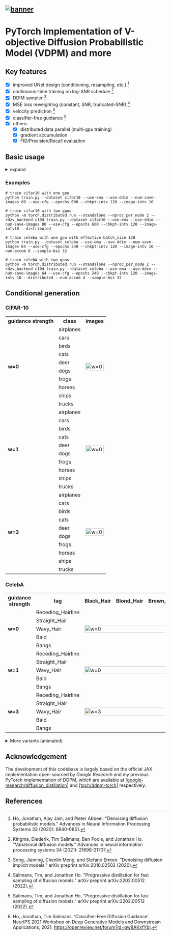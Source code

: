 <a href="./assets/raw/banner.jpg"><img alt="banner" src="./assets/banner_small.jpg"/></a>
---
# PyTorch Implementation of V-objective Diffusion Probabilistic Model (VDPM) and more

## Key features
- [x] improved UNet design (conditioning, resampling, etc.) [^1]
- [x] continuous-time training on log-SNR schedule [^2]
- [x] DDIM sampler [^3]
- [x] MSE loss reweighting (constant, SNR, truncated-SNR) [^4]
- [x] velocity prediction [^4]
- [x] classifier-free guidance [^5]
- [x] others:
	- [x] distributed data parallel (multi-gpu training)
	- [x] gradient accumulation
	- [x] FID/Precision/Recall evaluation

## Basic usage

<details>
<summary>expand</summary>
<pre><code>
usage: train.py [-h] [--dataset {mnist,cifar10,celeba}] [--root ROOT]        
                [--epochs EPOCHS] [--lr LR] [--beta1 BETA1] [--beta2 BETA2]  
                [--weight-decay WEIGHT_DECAY] [--batch-size BATCH_SIZE]      
                [--num-accum NUM_ACCUM] [--train-timesteps TRAIN_TIMESTEPS]  
                [--sample-timesteps SAMPLE_TIMESTEPS]                        
                [--logsnr-schedule {linear,sigmoid,cosine,legacy}]           
                [--logsnr-max LOGSNR_MAX] [--logsnr-min LOGSNR_MIN]          
                [--model-out-type {x_0,eps,both,v}]                          
                [--model-var-type {fixed_small,fixed_large,fixed_medium}]    
                [--reweight-type {constant,snr,truncated_snr,alpha2}]        
                [--loss-type {kl,mse}] [--intp-frac INTP_FRAC] [--use-cfg]   
                [--w-guide W_GUIDE] [--p-uncond P_UNCOND]                    
                [--num-workers NUM_WORKERS] [--train-device TRAIN_DEVICE]    
                [--eval-device EVAL_DEVICE] [--image-dir IMAGE_DIR]          
                [--image-intv IMAGE_INTV] [--num-save-images NUM_SAVE_IMAGES]
                [--sample-bsz SAMPLE_BSZ] [--config-dir CONFIG_DIR]          
                [--chkpt-dir CHKPT_DIR] [--chkpt-name CHKPT_NAME]            
                [--chkpt-intv CHKPT_INTV] [--seed SEED] [--resume] [--eval]  
                [--use-ema] [--use-ddim] [--ema-decay EMA_DECAY]             
                [--distributed]                                    
optional arguments:                                                          
  -h, --help            show this help message and exit                      
  --dataset {mnist,cifar10,celeba}                                           
  --root ROOT           root directory of datasets                           
  --epochs EPOCHS       total number of training epochs                      
  --lr LR               learning rate                                        
  --beta1 BETA1         beta_1 in Adam                                       
  --beta2 BETA2         beta_2 in Adamffusion-torch> ^C
  --weight-decay WEIGHT_DECAYects\v-diffusion-torch> ^C
                        decoupled weight_decay factor in Adamrain.py --help
  --batch-size BATCH_SIZE
  --num-accum NUM_ACCUM
                        number of batches before weight update, a.k.a.
                        gradient accumulation
  --train-timesteps TRAIN_TIMESTEPS
                        number of diffusion steps for training (0 indicates
                        continuous training)
  --sample-timesteps SAMPLE_TIMESTEPS
                        number of diffusion steps for sampling
  --logsnr-schedule {linear,sigmoid,cosine,legacy}
  --logsnr-max LOGSNR_MAX
  --logsnr-min LOGSNR_MIN
  --model-out-type {x_0,eps,both,v}
  --model-var-type {fixed_small,fixed_large,fixed_medium}
  --reweight-type {constant,snr,truncated_snr,alpha2}
  --loss-type {kl,mse}
  --intp-frac INTP_FRAC
  --use-cfg             whether to use classifier-free guidance
  --w-guide W_GUIDE     classifier-free guidance strength
  --p-uncond P_UNCOND   probability of unconditional training
  --num-workers NUM_WORKERS
                        number of workers for data loading
  --train-device TRAIN_DEVICE
  --eval-device EVAL_DEVICE
  --image-dir IMAGE_DIR
  --image-intv IMAGE_INTV
  --num-save-images NUM_SAVE_IMAGES
                        number of images to generate & save
  --sample-bsz SAMPLE_BSZ
                        batch size for sampling
  --config-dir CONFIG_DIR
  --chkpt-dir CHKPT_DIR
  --chkpt-name CHKPT_NAME
  --chkpt-intv CHKPT_INTV
                        frequency of saving a checkpoint
  --seed SEED           random seed
  --resume              to resume training from a checkpoint
  --eval                whether to evaluate fid during training
</code></pre>
</details>

### Examples
```shell
# train cifar10 with one gpu
python train.py --dataset cifar10 --use-ema --use-ddim --num-save-images 80 --use-cfg --epochs 600 --chkpt-intv 120 --image-intv 10

# train cifar10 with two gpus
python -m torch.distributed.run --standalone --nproc_per_node 2 --rdzv_backend c10d train.py --dataset cifar10 --use-ema --use-ddim --num-save-images 80 --use-cfg --epochs 600 --chkpt-intv 120 --image-intv10 --distributed

# train celeba with one gpu with effective batch_size 128
python train.py --dataset celeba --use-ema --use-ddim --num-save-images 64 --use-cfg --epochs 240 --chkpt-intv 120 --image-intv 10 --num-accum 8 --sample-bsz 32

# train celebA with two gpus
python -m torch.distributed.run --standalone --nproc_per_node 2 --rdzv_backend c10d train.py --dataset celeba --use-ema --use-ddim --num-save-images 64 --use-cfg --epochs 240 --chkpt-intv 120 --image-intv 10 --distributed --num-accum 4 --sample-bsz 32
```
## Conditional generation

### CIFAR-10

<p align="center">
	<table>
        <tr>
            <th>guidance strength</th>
            <th>class</th>
            <th>images</th>
        </tr><tr>
            <td rowspan="10"><b>w=0</b></td>
            <td>airplanes</td>
            <td rowspan="10"><img alt="w=0" src="./assets/cifar10_w0.jpg" height="100%" width="100%" />
        </tr><tr>
            <td>cars</td>
        </tr><tr>
            <td>birds</td>
        </tr><tr>
            <td>cats</td>
        </tr><tr>
            <td>deer</td>
        </tr><tr>
            <td>dogs</td>
        </tr><tr>
            <td>frogs</td>
        </tr><tr>
            <td>horses</td>
        </tr><tr>
            <td>ships</td>
        </tr><tr>
            <td>trucks</td>
        </tr><tr>
            <td rowspan="10"><b>w=1</b></td>
            <td>airplanes</td>
            <td rowspan="10"><img alt="w=0" src="./assets/cifar10_w1.jpg" height="100%" width="100%" />
        </tr><tr>
            <td>cars</td>
        </tr><tr>
            <td>birds</td>
        </tr><tr>
            <td>cats</td>
        </tr><tr>
            <td>deer</td>
        </tr><tr>
            <td>dogs</td>
        </tr><tr>
            <td>frogs</td>
        </tr><tr>
            <td>horses</td>
        </tr><tr>
            <td>ships</td>
        </tr><tr>
            <td>trucks</td>
        </tr><tr>
            <td rowspan="10"><b>w=3</b></td>
			<td>airplanes</td>
			<td rowspan="10"><img alt="w=0" src="./assets/cifar10_w3.jpg" height="100%" width="100%" />
        </tr><tr>
            <td>cars</td>
        </tr><tr>
            <td>birds</td>
        </tr><tr>
            <td>cats</td>
        </tr><tr>
            <td>deer</td>
        </tr><tr>
            <td>dogs</td>
        </tr><tr>
            <td>frogs</td>
        </tr><tr>
            <td>horses</td>
        </tr><tr>
            <td>ships</td>
        </tr><tr>
            <td>trucks</td>
        </tr>
	</table>
</p>

### CelebA

<p align="center">
	<table>
        <tr>
            <th>guidance strength</th>
            <th>tag</th>
            <th>Black_Hair</th>
            <th>Blond_Hair</th>
            <th>Brown_Hair</th>
            <th>Gray_Hair</th>
        </tr><tr>
        	<td rowspan="5"><b>w=0</b></td>
            <td>Receding_Hairline</td>
            <td rowspan="5" colspan="4"><img alt="w=0" src="./assets/celeba_w0.jpg" height="100%" width="100%" />
        </tr><tr>
			<td>Straight_Hair</td>
        </tr><tr>
			<td>Wavy_Hair</td>
        </tr><tr>
            <td>Bald</td>
        </tr><tr>
            <td>Bangs</td>
        </tr><tr>
        	<td rowspan="5"><b>w=1</b></td>
            <td>Receding_Hairline</td>
            <td rowspan="5" colspan="4"><img alt="w=0" src="./assets/celeba_w1.jpg" height="100%" width="100%" />
        </tr><tr>
			<td>Straight_Hair</td>
        </tr><tr>
			<td>Wavy_Hair</td>
        </tr><tr>
            <td>Bald</td>
        </tr><tr>
            <td>Bangs</td>
        </tr><tr>
        	<td rowspan="5"><b>w=3</b></td>
            <td>Receding_Hairline</td>
            <td rowspan="5" colspan="4"><img alt="w=3" src="./assets/celeba_w3.jpg" height="100%" width="100%" />
        </tr><tr>
			<td>Straight_Hair</td>
        </tr><tr>
			<td>Wavy_Hair</td>
        </tr><tr>
            <td>Bald</td>
        </tr><tr>
            <td>Bangs</td>
        </tr>
	</table>
</p>

<details>
<summary>More variants (animated)</summary>
<p align="center">
	<table>
        <tr>
            <th>guidance strength</th>
            <th>tag</th>
            <th>Black_Hair</th>
            <th>Blond_Hair</th>
            <th>Brown_Hair</th>
            <th>Gray_Hair</th>
        </tr><tr>
        	<td rowspan="5"><b>w=0</b></td>
            <td>Receding_Hairline</td>
            <td rowspan="5" colspan="4"><img alt="w=0" src="./assets/celeba_w0.webp" height="100%" width="100%" />
        </tr><tr>
			<td>Straight_Hair</td>
        </tr><tr>
			<td>Wavy_Hair</td>
        </tr><tr>
            <td>Bald</td>
        </tr><tr>
            <td>Bangs</td>
        </tr><tr>
        	<td rowspan="5"><b>w=1</b></td>
            <td>Receding_Hairline</td>
            <td rowspan="5" colspan="4"><img alt="w=0" src="./assets/celeba_w1.webp" height="100%" width="100%" />
        </tr><tr>
			<td>Straight_Hair</td>
        </tr><tr>
			<td>Wavy_Hair</td>
        </tr><tr>
            <td>Bald</td>
        </tr><tr>
            <td>Bangs</td>
        </tr><tr>
        	<td rowspan="5"><b>w=3</b></td>
            <td>Receding_Hairline</td>
            <td rowspan="5" colspan="4"><img alt="w=3" src="./assets/celeba_w3.webp" height="100%" width="100%" />
        </tr><tr>
			<td>Straight_Hair</td>
        </tr><tr>
			<td>Wavy_Hair</td>
        </tr><tr>
            <td>Bald</td>
        </tr><tr>
            <td>Bangs</td>
        </tr>
	</table>
</p>
</details>

## Acknowledgement

The development of this codebase is largely based on the official JAX implementation open-sourced by *Google Research* and my previous PyTorch implementation of DDPM, which are available at [[google-research/diffusion_distillation]](https://github.com/google-research/google-research/tree/master/diffusion_distillation/diffusion_distillation) and [[tqch/ddpm-torch]](https://github.com/tqch/ddpm-torch) respectively.

## References

[^1]: Ho, Jonathan, Ajay Jain, and Pieter Abbeel. "Denoising diffusion probabilistic models." Advances in Neural Information Processing Systems 33 (2020): 6840-6851.
[^2]: Kingma, Diederik, Tim Salimans, Ben Poole, and Jonathan Ho. "Variational diffusion models." Advances in neural information processing systems 34 (2021): 21696-21707.
[^3]: Song, Jiaming, Chenlin Meng, and Stefano Ermon. "Denoising diffusion implicit models." arXiv preprint arXiv:2010.02502 (2020).
[^4]: Salimans, Tim, and Jonathan Ho. "Progressive distillation for fast sampling of diffusion models." arXiv preprint arXiv:2202.00512 (2022).
[^5]: Ho, Jonathan, Tim Salimans. ‘Classifier-Free Diffusion Guidance’. NeurIPS 2021 Workshop on Deep Generative Models and Downstream Applications, 2021. https://openreview.net/forum?id=qw8AKxfYbI.

